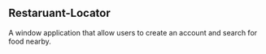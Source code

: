 ## Restaruant-Locator
A window application that allow users to create an account and search for food nearby.
